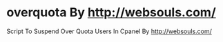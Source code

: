 overquota By http://websouls.com/
=========

Script To Suspend Over Quota Users In Cpanel By http://websouls.com/
